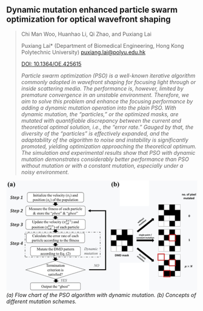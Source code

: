 ## Dynamic mutation enhanced particle swarm optimization for optical wavefront shaping

> Chi Man Woo, Huanhao Li, Qi Zhao, and Puxiang Lai 
> 
> Puxiang Lai* (Department of Biomedical Engineering, Hong Kong Polytechnic University) puxiang.lai@polyu.edu.hk
> 
> [DOI: 10.1364/OE.425615](https://doi.org/10.1364/OE.425615)
> 
> _Particle swarm optimization (PSO) is a well-known iterative algorithm commonly adopted in wavefront shaping 
> for focusing light through or inside scattering media. The performance is, however, limited by premature convergence 
> in an unstable environment. Therefore, we aim to solve this problem and enhance the focusing performance by adding a 
> dynamic mutation operation into the plain PSO. With dynamic mutation, the “particles,” or the optimized masks, are 
> mutated with quantifiable discrepancy between the current and theoretical optimal solution, i.e., the “error rate.” 
> Gauged by that, the diversity of the “particles” is effectively expanded, and the adaptability of the algorithm to 
> noise and instability is significantly promoted, yielding optimization approaching the theoretical optimum. The 
> simulation and experimental results show that PSO with dynamic mutation demonstrates considerably better performance 
> than PSO without mutation or with a constant mutation, especially under a noisy environment._

![Algorithm](/Publication/dma_pso.jpg)
_(a) Flow chart of the PSO algorithm with dynamic mutation. (b) Concepts of different mutation schemes._
